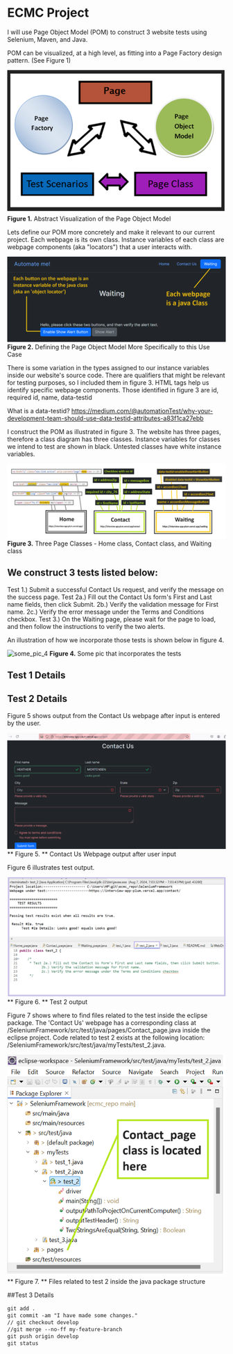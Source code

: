 # ECMC Project

I will use Page Object Model (POM) to construct 3 website tests using Selenium, Maven, and Java.

POM can be visualized, at a high level, as fitting into a Page Factory design pattern. (See Figure 1)

![POM](./images/POM.png)
**Figure 1.** Abstract Visualization of the Page Object Model

Lets define our POM more concretely and make it relevant to our current project.
Each webpage is its own class. Instance variables of each class are webpage components (aka "locators") that a user interacts with.

![myPOM](./images/myPOM.png)
**Figure 2.** Defining the Page Object Model More Specifically to this Use Case

There is some variation in the types assigned to our instance variables inside our website's source code. There are qualifiers that might be relevant for testing purposes, so I included them in figure 3. HTML tags help us identify specific webpage components. Those identified in figure 3 are id, required id, name, data-testid 

What is a data-testid? https://medium.com/@automationTest/why-your-development-team-should-use-data-testid-attributes-a83f1ca27ebb

I construct the POM as illustrated in figure 3. The website has three pages, therefore a class diagram has three classes. Instance variables for classes we intend to test are shown in black. Untested classes have white instance variables.

![specific_POM_v3](./images/specific_POM_v3.png)
**Figure 3.** Three Page Classes - Home class, Contact class, and Waiting class
  

We construct 3 tests listed below:
--------------------------------------------------------------------------------------------------------------------------

Test 1.) Submit a successful Contact Us request, and verify the message on the success page.
Test 2a.) Fill out the Contact Us form's First and Last name fields, then click Submit. 
	2b.) Verify the validation message for First name. 
	2c.) Verify the error message under the Terms and Conditions checkbox.
Test 3.) On the Waiting page, please wait for the page to load, and then follow the instructions to verify the two alerts.

An illustration of how we incorporate those tests is shown below in figure 4.

![some_pic_4](./images/some_pic_4.png)
**Figure 4.** Some pic that incorporates the tests

## Test 1 Details


## Test 2 Details

Figure 5 shows output from the Contact Us webpage after input is entered by the user.

![Test 2 Output](./images/test2_output.png)
** Figure 5. ** Contact Us Webpage output after user input

Figure 6 illustrates test output. 

![Test 2 Details](./images/Test_2.png)
** Figure 6. ** Test 2 output

Figure 7 shows where to find files related to the test inside the eclipse package. The 'Contact Us' webpage has a corresponding class at /SeleniumFramework/src/test/java/pages/Contact_page.java inside the eclipse project. Code related to test 2 exists at the following location: /SeleniumFramework/src/test/java/myTests/test_2.java.

![Test 2 package structure](./images/test2_package_structure.png)
** Figure 7. ** Files related to test 2 inside the java package structure

##Test 3 Details

```
git add .
git commit -am "I have made some changes."
// git checkout develop
//git merge --no-ff my-feature-branch
git push origin develop
git status
```
